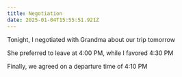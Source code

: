 ```yaml
---
title: Negotiation
date: 2025-01-04T15:55:51.921Z
---
```


Tonight, I negotiated with Grandma about our trip tomorrow

She preferred to leave at 4:00 PM, while I favored 4:30 PM

Finally, we agreed on a departure time of 4:10 PM
